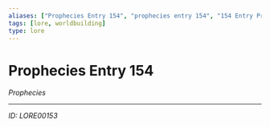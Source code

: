```yaml
---
aliases: ["Prophecies Entry 154", "prophecies entry 154", "154 Entry Prophecies"]
tags: [lore, worldbuilding]
type: lore
---
```


# Prophecies Entry 154

*Prophecies*

---
*ID: LORE00153*